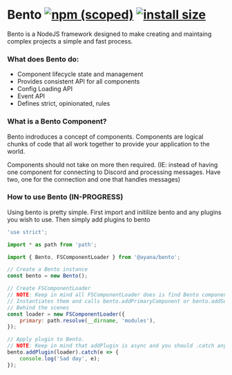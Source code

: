 # Bento [![npm (scoped)](https://img.shields.io/npm/v/@ayana/bento.svg)](https://www.npmjs.com/package/@ayana/bento) [![install size](https://packagephobia.now.sh/badge?p=@ayana/bento)](https://packagephobia.now.sh/result?p=@ayana/bento)

Bento is a NodeJS framework designed to make creating and maintaing complex projects a simple and fast process.

### What does Bento do:
* Component lifecycle state and management
* Provides consistent API for all components
* Config Loading API
* Event API
* Defines strict, opinionated, rules

### What is a Bento Component?
Bento indroduces a concept of components. Components are logical chunks of code that all work together to provide your application to the world.

Components should not take on more then required. (IE: instead of having one component for connecting to Discord and processing messages. Have two, one for the connection and one that handles messages)

### How to use Bento (IN-PROGRESS)
Using bento is pretty simple. First import and initilize bento and any plugins you wish to use. Then simply add plugins to bento

```js
'use strict';

import * as path from 'path';

import { Bento, FSComponentLoader } from '@ayana/bento';

// Create a Bento instance
const bento = new Bento();

// Create FSComponentLoader
// NOTE: Keep in mind all FSComponentLoader does is find Bento components in the path provided
// Instantiates them and calls bento.addPrimaryComponent or bento.addSecondaryComponent
// Behind the scenes
const loader = new FSComponentLoader({
	primary: path.resolve(__dirname, 'modules'),
});

// Apply plugin to Bento.
// NOTE: Keep in mind that addPlugin is async and you should .catch any errors
bento.addPlugin(loader).catch(e => {
	console.log('Sad day', e);
});
```